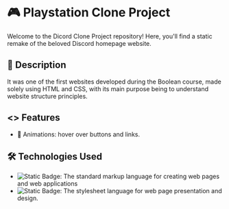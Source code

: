 # 🎮 Playstation Clone Project

Welcome to the Dicord Clone Project repository! Here, you'll find a static remake of the beloved Discord homepage website.


## 📜 Description

It was one of the first websites developed during the Boolean course, made solely using HTML and CSS, with its main purpose being to understand website structure principles.

## <> Features

- 💫 Animations: hover over buttons and links.

## 🛠️ Technologies Used

- ![Static Badge](https://img.shields.io/badge/html5-orange?logo=html): The standard markup language for creating web pages and web applications <br>
- ![Static Badge](https://img.shields.io/badge/css-blue?logo=css): The stylesheet language for web page presentation and design. <br>
